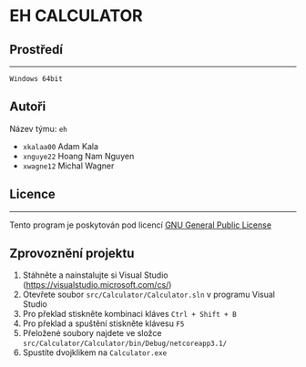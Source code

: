 # EH CALCULATOR

## Prostředí

---------
<!---Ubuntu 64bit-->
`Windows 64bit`



## Autoři

Název týmu: `eh`
- `xkalaa00` Adam Kala 
- `xnguye22` Hoang Nam Nguyen 
- `xwagne12` Michal Wagner 



## Licence
-------

Tento program je poskytován pod licencí [GNU General Public License](LICENSE)



## Zprovoznění projektu
1. Stáhněte a nainstalujte si Visual Studio (https://visualstudio.microsoft.com/cs/)
2. Otevřete soubor `src/Calculator/Calculator.sln` v programu Visual Studio
3. Pro překlad stiskněte kombinaci kláves `Ctrl + Shift + B`
4. Pro překlad a spuštění stiskněte klávesu `F5`
5. Přeložené soubory najdete ve složce `src/Calculator/Calculator/bin/Debug/netcoreapp3.1/`
6. Spustíte dvojklikem na `Calculator.exe`